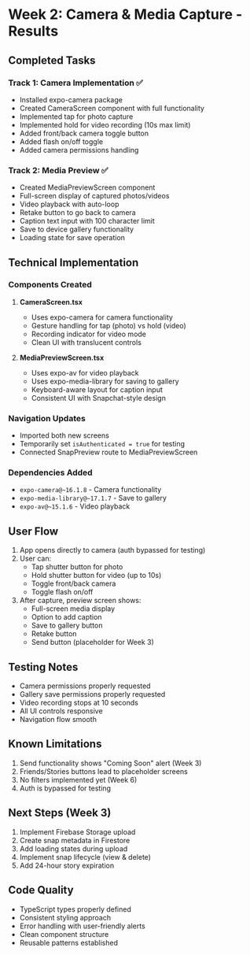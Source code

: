 # Week 2: Camera & Media Capture - Results

## Completed Tasks

### Track 1: Camera Implementation ✅
- Installed expo-camera package
- Created CameraScreen component with full functionality
- Implemented tap for photo capture
- Implemented hold for video recording (10s max limit)
- Added front/back camera toggle button
- Added flash on/off toggle
- Added camera permissions handling

### Track 2: Media Preview ✅
- Created MediaPreviewScreen component
- Full-screen display of captured photos/videos
- Video playback with auto-loop
- Retake button to go back to camera
- Caption text input with 100 character limit
- Save to device gallery functionality
- Loading state for save operation

## Technical Implementation

### Components Created
1. **CameraScreen.tsx**
   - Uses expo-camera for camera functionality
   - Gesture handling for tap (photo) vs hold (video)
   - Recording indicator for video mode
   - Clean UI with translucent controls

2. **MediaPreviewScreen.tsx**
   - Uses expo-av for video playback
   - Uses expo-media-library for saving to gallery
   - Keyboard-aware layout for caption input
   - Consistent UI with Snapchat-style design

### Navigation Updates
- Imported both new screens
- Temporarily set `isAuthenticated = true` for testing
- Connected SnapPreview route to MediaPreviewScreen

### Dependencies Added
- `expo-camera@~16.1.8` - Camera functionality
- `expo-media-library@~17.1.7` - Save to gallery
- `expo-av@~15.1.6` - Video playback

## User Flow

1. App opens directly to camera (auth bypassed for testing)
2. User can:
   - Tap shutter button for photo
   - Hold shutter button for video (up to 10s)
   - Toggle front/back camera
   - Toggle flash on/off
3. After capture, preview screen shows:
   - Full-screen media display
   - Option to add caption
   - Save to gallery button
   - Retake button
   - Send button (placeholder for Week 3)

## Testing Notes

- Camera permissions properly requested
- Gallery save permissions properly requested
- Video recording stops at 10 seconds
- All UI controls responsive
- Navigation flow smooth

## Known Limitations

1. Send functionality shows "Coming Soon" alert (Week 3)
2. Friends/Stories buttons lead to placeholder screens
3. No filters implemented yet (Week 6)
4. Auth is bypassed for testing

## Next Steps (Week 3)

1. Implement Firebase Storage upload
2. Create snap metadata in Firestore
3. Add loading states during upload
4. Implement snap lifecycle (view & delete)
5. Add 24-hour story expiration

## Code Quality

- TypeScript types properly defined
- Consistent styling approach
- Error handling with user-friendly alerts
- Clean component structure
- Reusable patterns established